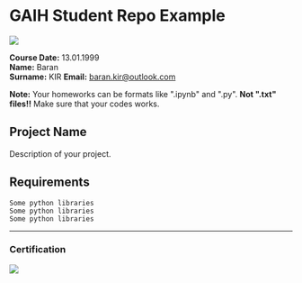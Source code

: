 # GAIH Student Repo Example
![](img/logo.png)

**Course Date:** 13.01.1999  
**Name:** Baran  
**Surname:** KIR 
**Email:** baran.kir@outlook.com 

**Note:** Your homeworks can be formats like ".ipynb" and ".py". **Not ".txt" files!!** Make sure that your codes works.  

## Project Name
Description of your project.

## Requirements
```
Some python libraries
Some python libraries
Some python libraries
```
---

### Certification
![](img/certificate_ex.png)

